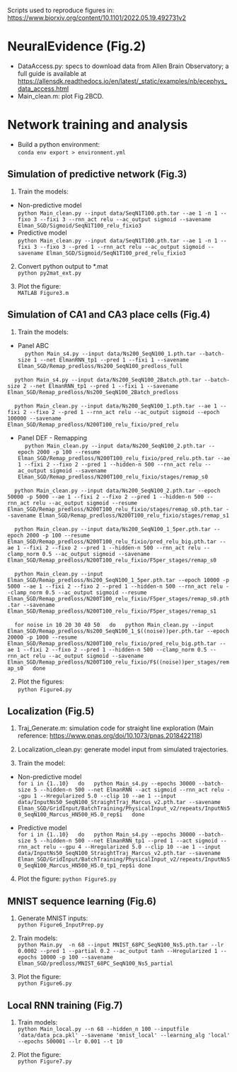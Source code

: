 Scripts used to reproduce figures in:
https://www.biorxiv.org/content/10.1101/2022.05.19.492731v2

# NeuralEvidence (Fig.2)
* DataAccess.py: specs to download data from Allen Brain Observatory; a full guide is available at https://allensdk.readthedocs.io/en/latest/_static/examples/nb/ecephys_data_access.html
* Main_clean.m: plot Fig.2BCD.

# Network training and analysis

* Build a python environment:  
`conda env export > environment.yml`

## Simulation of predictive network (Fig.3)

1. Train the models:  
* Non-predictive model  
`python Main_clean.py --input data/SeqN1T100.pth.tar --ae 1 -n 1 --fixo 3 --fixi 3 --rnn_act relu --ac_output sigmoid --savename Elman_SGD/Sigmoid/SeqN1T100_relu_fixio3 `  
* Predictive model  
`python Main_clean.py --input data/SeqN1T100.pth.tar --ae 1 -n 1 --fixi 3 --fixo 3 --pred 1 --rnn_act relu --ac_output sigmoid --savename Elman_SGD/Sigmoid/SeqN1T100_pred_relu_fixio3`  

2. Convert python output to *.mat  
`python py2mat_ext.py `

3. Plot the figure:  
`MATLAB Figure3.m`

## Simulation of CA1 and CA3 place cells (Fig.4)

1. Train the models: 
* Panel ABC  
&nbsp;&nbsp;&nbsp;&nbsp;`python Main_s4.py --input data/Ns200_SeqN100_1.pth.tar --batch-size 1 --net ElmanRNN_tp1 --pred 1 --fixi 1 --savename Elman_SGD/Remap_predloss/Ns200_SeqN100_predloss_full`

&nbsp;&nbsp;&nbsp;&nbsp;`python Main_s4.py --input data/Ns200_SeqN100_2Batch.pth.tar --batch-size 2 --net ElmanRNN_tp1 --pred 1 --fixi 1 --savename Elman_SGD/Remap_predloss/Ns200_SeqN100_2Batch_predloss`  

&nbsp;&nbsp;&nbsp;&nbsp;`python Main_clean.py --input data/Ns200_SeqN100_1.pth.tar --ae 1 --fixi 2 --fixo 2 --pred 1 --rnn_act relu --ac_output sigmoid --epoch 100000 --savename Elman_SGD/Remap_predloss/N200T100_relu_fixio/pred_relu`

* Panel DEF - Remapping  
&nbsp;&nbsp;&nbsp;&nbsp;`python Main_clean.py --input data/Ns200_SeqN100_2.pth.tar --epoch 2000 -p 100 --resume Elman_SGD/Remap_predloss/N200T100_relu_fixio/pred_relu.pth.tar --ae 1 --fixi 2 --fixo 2 --pred 1 --hidden-n 500 --rnn_act relu --ac_output sigmoid --savename Elman_SGD/Remap_predloss/N200T100_relu_fixio/stages/remap_s0`

&nbsp;&nbsp;&nbsp;&nbsp;`python Main_clean.py --input data/Ns200_SeqN100_2.pth.tar --epoch 50000 -p 5000 --ae 1 --fixi 2 --fixo 2 --pred 1 --hidden-n 500 --rnn_act relu --ac_output sigmoid --resume Elman_SGD/Remap_predloss/N200T100_relu_fixio/stages/remap_s0.pth.tar --savename Elman_SGD/Remap_predloss/N200T100_relu_fixio/stages/remap_s1`

&nbsp;&nbsp;&nbsp;&nbsp;`python Main_clean.py --input data/Ns200_SeqN100_1_5per.pth.tar --epoch 2000 -p 100 --resume Elman_SGD/Remap_predloss/N200T100_relu_fixio/pred_relu_big.pth.tar --ae 1 --fixi 2 --fixo 2 --pred 1 --hidden-n 500 --rnn_act relu --clamp_norm 0.5 --ac_output sigmoid --savename Elman_SGD/Remap_predloss/N200T100_relu_fixio/F5per_stages/remap_s0`

&nbsp;&nbsp;&nbsp;&nbsp;`python Main_clean.py --input Elman_SGD/Remap_predloss/Ns200_SeqN100_1_5per.pth.tar --epoch 10000 -p 5000 --ae 1 --fixi 2 --fixo 2 --pred 1 --hidden-n 500 --rnn_act relu --clamp_norm 0.5 --ac_output sigmoid --resume Elman_SGD/Remap_predloss/N200T100_relu_fixio/F5per_stages/remap_s0.pth.tar --savename Elman_SGD/Remap_predloss/N200T100_relu_fixio/F5per_stages/remap_s1`

&nbsp;&nbsp;&nbsp;&nbsp;`for noise in 10 20 30 40 50  
do  
python Main_clean.py --input Elman_SGD/Remap_predloss/Ns200_SeqN100_1_$((noise))per.pth.tar --epoch 20000 -p 1000 --resume Elman_SGD/Remap_predloss/N200T100_relu_fixio/pred_relu_big.pth.tar --ae 1 --fixi 2 --fixo 2 --pred 1 --hidden-n 500 --clamp_norm 0.5 --rnn_act relu --ac_output sigmoid --savename Elman_SGD/Remap_predloss/N200T100_relu_fixio/F$((noise))per_stages/remap_s0  
done`


2. Plot the figures:  
`python Figure4.py`


## Localization (Fig.5)
1. Traj_Generate.m: simulation code for straight line exploration (Main reference: https://www.pnas.org/doi/10.1073/pnas.2018422118)  

2. Localization_clean.py: generate model input from simulated trajectories.  

3. Train the model:  
* Non-predictive model  
`for i in {1..10}  
do  
python Main_s4.py --epochs 30000 --batch-size 5 --hidden-n 500 --net ElmanRNN --act sigmoid --rnn_act relu --gpu 1 --Hregularized 5.0 --clip 10 --ae 1 --input data/InputNs50_SeqN100_StraightTraj_Marcus_v2.pth.tar --savename Elman_SGD/GridInput/BatchTraining/PhysicalInput_v2/repeats/InputNs50_SeqN100_Marcus_HN500_H5.0_rep$i  
done `

* Predictive model  
`for i in {1..10}  
do  
python Main_s4.py --epochs 30000 --batch-size 5 --hidden-n 500 --net ElmanRNN_tp1 --pred 1 --act sigmoid --rnn_act relu --gpu 4 --Hregularized 5.0 --clip 10 --ae 1 --input data/InputNs50_SeqN100_StraightTraj_Marcus_v2.pth.tar --savename Elman_SGD/GridInput/BatchTraining/PhysicalInput_v2/repeats/InputNs50_SeqN100_Marcus_HN500_H5.0_tp1_rep$i
done`

4. Plot the figure:
`python Figure5.py`

## MNIST sequence learning (Fig.6)

1. Generate MNIST inputs:  
`python Figure6_InputPrep.py`

2. Train models:  
`python Main.py  -n 68 --input MNIST_68PC_SeqN100_Ns5.pth.tar --lr 0.0002 --pred 1 --partial 0.2 --ac_output tanh --Hregularized 1 --epochs 10000 -p 100 --savename Elman_SGD/predloss/MNIST_68PC_SeqN100_Ns5_partial`

3. Plot the figure:  
`python Figure6.py`

## Local RNN training (Fig.7)

1. Train models:  
`python Main_local.py --n 68 --hidden_n 100 --inputfile 'data/data_pca.pkl' --savename 'mnist_local' --learning_alg 'local' --epochs 500001 --lr 0.001 --t 10`

2. Plot the figure:  
`python Figure7.py`